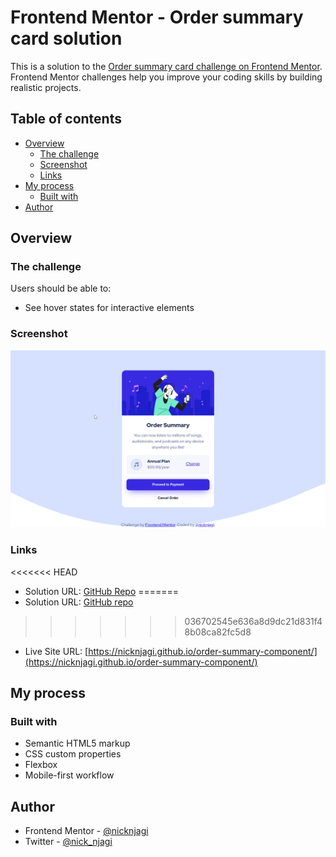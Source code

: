 # Frontend Mentor - Order summary card solution

This is a solution to the [Order summary card challenge on Frontend Mentor](https://www.frontendmentor.io/challenges/order-summary-component-QlPmajDUj). Frontend Mentor challenges help you improve your coding skills by building realistic projects. 

## Table of contents

- [Overview](#overview)
  - [The challenge](#the-challenge)
  - [Screenshot](#screenshot)
  - [Links](#links)
- [My process](#my-process)
  - [Built with](#built-with)
- [Author](#author)


## Overview

### The challenge

Users should be able to:

- See hover states for interactive elements

### Screenshot

![](./images/Order%20summary%20card%20ss.png)


### Links

<<<<<<< HEAD
- Solution URL: [GitHub Repo](https://github.com/nicknjagi/order-summary-component)
=======
- Solution URL: [GitHub repo](https://github.com/nicknjagi/order-summary-component)
>>>>>>> 036702545e636a8d9dc21d831f48b08ca82fc5d8
- Live Site URL: [https://nicknjagi.github.io/order-summary-component/](https://nicknjagi.github.io/order-summary-component/)

## My process

### Built with

- Semantic HTML5 markup
- CSS custom properties
- Flexbox
- Mobile-first workflow


## Author

- Frontend Mentor - [@nicknjagi](https://www.frontendmentor.io/profile/nicknjagi)
- Twitter - [@nick_njagi](https://www.twitter.com/nick_njagi)

